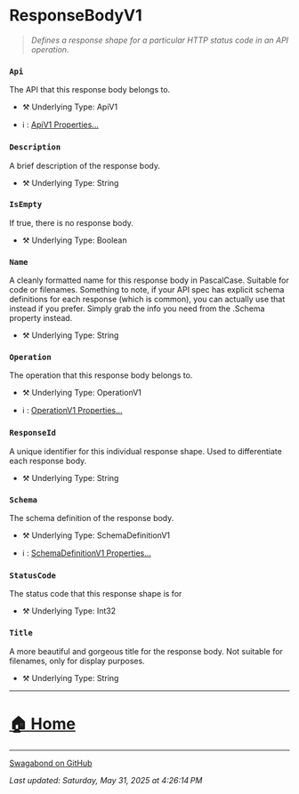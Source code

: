 # ResponseBodyV1

> *Defines a response shape for a particular HTTP status code in an API operation.* 


### `Api`

The API that this response body belongs to.



* ⚒️ Underlying Type: ApiV1

* ℹ️ : [ApiV1 Properties...](./ApiV1.md)



### `Description`

A brief description of the response body.



* ⚒️ Underlying Type: String



### `IsEmpty`

If true, there is no response body.



* ⚒️ Underlying Type: Boolean



### `Name`

A cleanly formatted name for this response body in PascalCase. Suitable for code or filenames. Something to note, if your API spec has explicit schema definitions for each response (which is common), you can actually use that instead if you prefer.  Simply grab the info you need from the .Schema property instead.



* ⚒️ Underlying Type: String



### `Operation`

The operation that this response body belongs to.



* ⚒️ Underlying Type: OperationV1

* ℹ️ : [OperationV1 Properties...](./OperationV1.md)



### `ResponseId`

A unique identifier for this individual response shape.  Used to differentiate each response body.



* ⚒️ Underlying Type: String



### `Schema`

The schema definition of the response body.



* ⚒️ Underlying Type: SchemaDefinitionV1

* ℹ️ : [SchemaDefinitionV1 Properties...](./SchemaDefinitionV1.md)



### `StatusCode`

The status code that this response shape is for



* ⚒️ Underlying Type: Int32



### `Title`

A more beautiful and gorgeous title for the response body. Not suitable for filenames, only for display purposes.



* ⚒️ Underlying Type: String



___


# [🏠 Home](./ApiV1.md)


___

[Swagabond on GitHub](https://github.com/jordanbleu/swagabond)

*Last updated: Saturday, May 31, 2025 at 4:26:14 PM*

